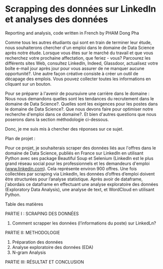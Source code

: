 # Scrapping des données sur LinkedIn et analyses des données

Reporting and analysis, code written in French by PHAM Dong Pha

Comme tous les autres étudiants qui sont en train de terminer leur étude, nous souhaiterons chercher d'un emploi dans le domaine de Data Science après notre étude.
Lorsque vous êtes sur le marché du travail et que vous recherchez votre prochaine affectation, que feriez - vous? Parcourez les différents sites Web, consultez LinkedIn, Indeed, Glassdoor, actualisez votre boîte e-mail jour après jour pour vous assurer de ne manquer aucune opportunité?. Une autre façon créative consiste à créer un outil de décapage des emplois. Vous pouvez collecter toutes les informations en cliquant sur un bouton.

Pour se préparer à l'avenir de poursuivre une carrière dans le domaine : Nous nous demandons quelles sont les tendances du recrutement dans le domaine de Data Science?. Quelles sont les exigences pour les postes dans le domaine de Data Science?. Que nous devons faire pour optimiser notre recherche d'emploi dans ce domaine?. Et bien d'autres questions que nous poserons dans la section méthodologie ci-dessous. 

Donc, je me suis mis à chercher des réponses sur ce sujet.


Plan de projet : 

Pour ce projet, je souhaiterais scraper des données liés aux l'offres dans le domaine de Data Science, publiés en France sur LinkedIn en utilisant Python avec ses package Beautiful Soup et Selenium (LinkedIn est le plus grand réseau social pour les professionnels et les demandeurs d'emploi (www.linkedin.com). Cela représente environ 900 offres. Une fois collectées par scraping via LinkedIn, les données d’offres d’emploi doivent être structurées pour l’analyse statistique. Après avoir de dataframe, j'abordais ce dataframe en effectuant une analyse exploratoire des données (Exploratory Data Analysis), une analyse de text, et WordCloud en utilisant Python.


Table des matières

PARTIE I : SCRAPING DES DONNÉES
1) Comment scrapper les données (l’informations du poste) sur LinkedLn?

PARTIE II: METHODOLOGIE
1) Préparation des données
2) Analyse exploratoire des données (EDA)
3) N-gram Analysis

PARTIE III: RÉSULTAT ET CONCLUSION

